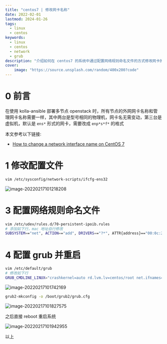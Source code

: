 ```yaml
---
title: "centos7 | 修改网卡名称" 
date: 2022-02-01
lastmod: 2024-01-26
tags: 
  - linux
  - centos
keywords:
  - linux
  - centos
  - network
  - grub
description: "介绍如何在 centos7 的系统中通过配置网络规则命名文件的方式修改网卡的名称" 
cover:
    image: "https://source.unsplash.com/random/400x200?code" 
---
```


# 0 前言

在使用 kolla-ansible 部署多节点 openstack 时，所有节点的外网网卡名称和管理网卡名称需要一样，其中两台是型号相同的物理机，网卡名无需变动，第三台是虚拟机，默认是 `ens*` 形式的网卡，需要改成 `enp*s*f*` 的格式

本文参考以下链接:

- [How to change a network interface name on CentOS 7](https://www.xmodulo.com/change-network-interface-name-centos7.html)

# 1 修改配置文件

```bash
vim /etc/sysconfig/network-scripts/ifcfg-ens32
```

![image-20220217101218208](https://image.lvbibir.cn/blog/image-20220217101218208.png)

# 3 配置网络规则命名文件

```bash
vim /etc/udev/rules.d/70-persistent-ipoib.rules
# 添加如下行，mac 地址自行修改
SUBSYSTEM=="net", ACTION=="add", DRIVERS=="?*", ATTR{address}=="00:0c:29:bc:1e:01", ATTR{type}=="1", KERNEL=="eth*", NAME="enp11s0f0"
```

# 4 配置 grub 并重启

```bash
vim /etc/default/grub
# 修改如下行
GRUB_CMDLINE_LINUX="crashkernel=auto rd.lvm.lv=centos/root net.ifnames=0 rd.lvm.lv=centos/swap rhgb quiet"
```

![image-20220217101742169](https://image.lvbibir.cn/blog/image-20220217101742169.png)

```bash
grub2-mkconfig -o /boot/grub2/grub.cfg
```

![image-20220217101827575](https://image.lvbibir.cn/blog/image-20220217101827575.png)

之后直接 reboot 重启系统

![image-20220217101942955](https://image.lvbibir.cn/blog/image-20220217101942955.png)

以上
